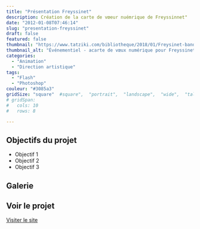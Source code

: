 ```yaml
---
title: "Présentation Freyssinet"
description: Création de la carte de vœeur nuémrique de Freyssinnet"
date: "2012-01-08T07:46:14"
slug: "presentation-freyssinet"
draft: false
featured: false
thumbnail: "https://www.tatziki.com/bibliotheque/2018/01/Freysinet-bandeau.jpg"
thumbnail_alt: "Événementiel - acarte de vœux numérique pour Freyssinet"
categories:
  - "Animation"
  - "Direction artistique"
tags:
  - "Flash"
  - "Photoshop"
couleur: "#3085a3"
gridSize: "square"  #square",  "portrait",  "landscape",  "wide",  "tall",  "feat",  "mini",
# gridSpan:
#   cols: 10
#   rows: 8

---
```


## Objectifs du projet

<!-- TODO: Ajouter les objectifs depuis ACF -->
- Objectif 1
- Objectif 2
- Objectif 3

## Galerie

<!-- TODO: Ajouter les images du projet -->

## Voir le projet

[Visiter le site](https://www.tatziki.com/presentation-freyssinet/)
